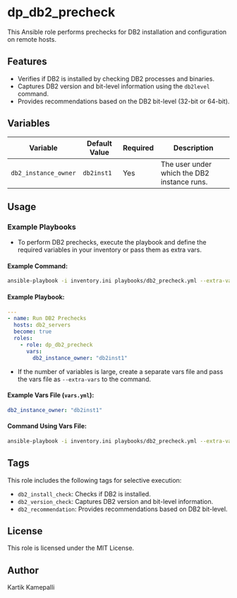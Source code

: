 # dp_db2_precheck

This Ansible role performs prechecks for DB2 installation and configuration on remote hosts.

## Features
- Verifies if DB2 is installed by checking DB2 processes and binaries.
- Captures DB2 version and bit-level information using the `db2level` command.
- Provides recommendations based on the DB2 bit-level (32-bit or 64-bit).

## Variables

| Variable              | Default Value   | Required | Description                                              |
|-----------------------|-----------------|----------|----------------------------------------------------------|
| `db2_instance_owner`  | `db2inst1`      | Yes      | The user under which the DB2 instance runs.              |

## Usage

### Example Playbooks
- To perform DB2 prechecks, execute the playbook and define the required variables in your inventory or pass them as extra vars.

#### Example Command:
```bash
ansible-playbook -i inventory.ini playbooks/db2_precheck.yml --extra-vars 'db2_instance_owner=db2inst1'
```

#### Example Playbook:
```yaml
---
- name: Run DB2 Prechecks
  hosts: db2_servers
  become: true
  roles:
    - role: dp_db2_precheck
      vars:
        db2_instance_owner: "db2inst1"
```

- If the number of variables is large, create a separate vars file and pass the vars file as `--extra-vars` to the command.

#### Example Vars File (`vars.yml`):
```yaml
db2_instance_owner: "db2inst1"
```

#### Command Using Vars File:
```bash
ansible-playbook -i inventory.ini playbooks/db2_precheck.yml --extra-vars "@vars.yml"
```

## Tags
This role includes the following tags for selective execution:
- `db2_install_check`: Checks if DB2 is installed.
- `db2_version_check`: Captures DB2 version and bit-level information.
- `db2_recommendation`: Provides recommendations based on DB2 bit-level.

## License
This role is licensed under the MIT License.

## Author
Kartik Kamepalli
